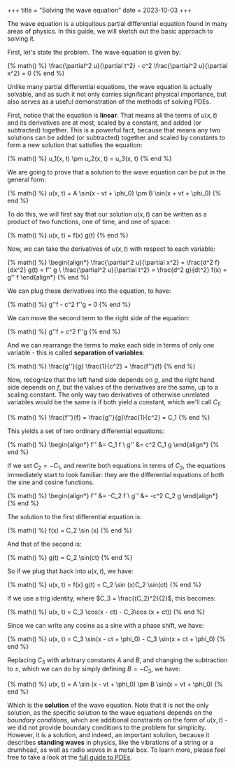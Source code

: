 +++
title = "Solving the wave equation"
date = 2023-10-03
+++

The wave equation is a ubiquitous partial differential equation found in many areas of physics. In this guide, we will sketch out the basic approach to solving it.

<!-- more -->

First, let's state the problem. The wave equation is given by:

{% math() %}
\frac{\partial^2 u}{\partial t^2} - c^2 \frac{\partial^2 u}{\partial x^2} = 0
{% end %}

Unlike many partial differential equations, the wave equation is actually solvable, and as such it not only carries significant physical importance, but also serves as a useful demonstration of the methods of solving PDEs.

First, notice that the equation is **linear**. That means all the terms of $u(x, t)$ and its derivatives are at most, scaled by a constant, and added (or subtracted) together. This is a powerful fact, because that means any two solutions can be added (or subtracted) together and scaled by constants to form a new solution that satisfies the equation:

{% math() %}
u_1(x, t) \pm u_2(x, t) = u_3(x, t)
{% end %}

We are going to prove that a solution to the wave equation can be put in the general form:

{% math() %}
u(x, t) = A \sin(x - vt + \phi_0) \pm B \sin(x + vt + \phi_0)
{% end %}

To do this, we will first say that our solution $u(x, t)$ can be written as a product of two functions, one of time, and one of space:

{% math() %}
u(x, t) = f(x) g(t)
{% end %}

Now, we can take the derivatives of $u(x, t)$ with respect to each variable:

{% math() %}
\begin{align*}
\frac{\partial^2 u}{\partial x^2} = \frac{d^2 f}{dx^2} g(t) = f'' g \\
\frac{\partial^2 u}{\partial t^2} = \frac{d^2 g}{dt^2} f(x) = g'' f
\end{align*}
{% end %}

We can plug these derivatives into the equation, to have:

{% math() %}
g''f - c^2 f''g = 0
{% end %}

We can move the second term to the right side of the equation:

{% math() %}
g''f = c^2 f''g
{% end %}

And we can rearrange the terms to make each side in terms of only one variable - this is called **separation of variables**:

{% math() %}
\frac{g''}{g} \frac{1}{c^2} = \frac{f''}{f}
{% end %}

Now, recognize that the left hand side depends on $g$, and the right hand side depends on $f$, but the values of the derivatives are the same, up to a scaling constant. The only way two derivatives of otherwise unrelated variables would be the same is if both yield a constant, which we'll call $C_1$:

{% math() %}
\frac{f''}{f}  = \frac{g''}{g}\frac{1}{c^2} = C_1
{% end %}

This yields a set of two ordinary differential equations:

{% math() %}
\begin{align*}
f'' &= C_1 f \\
g'' &= c^2 C_1 g
\end{align*}
{% end %}

If we set $C_2 = -C_1$, and rewrite both equations in terms of $C_2$, the equations immediately start to look familiar: they are the differential equations of both the sine and cosine functions.

{% math() %}
\begin{align*}
f'' &= -C_2 f \\
g'' &= -c^2 C_2 g
\end{align*}
{% end %}

The solution to the first differential equation is:

{% math() %}
f(x) = C_2 \sin (x)
{% end %}

And that of the second is:

{% math() %}
g(t) = C_2 \sin(ct)
{% end %}

So if we plug that back into $u(x, t)$, we have:

{% math() %}
u(x, t) = f(x) g(t) = C_2 \sin (x)C_2 \sin(ct)
{% end %}

If we use a trig identity, where $C_3 = \frac{(C_2)^2}{2}$, this becomes:

{% math() %}
u(x, t) = C_3 \cos(x - ct) - C_3\cos (x + ct))
{% end %}

Since we can write any cosine as a sine with a phase shift, we have:

{% math() %}
u(x, t) = C_3 \sin(x - ct + \phi_0) - C_3 \sin(x + ct + \phi_0)
{% end %}

Replacing $C_3$ with arbitrary constants $A$ and $B$, and changing the subtraction to $\pm$, which we can do by simply defining $B = -C_3$, we have:

{% math() %}
u(x, t) = A \sin (x - vt + \phi_0) \pm B \sin(x + vt + \phi_0)
{% end %}

Which is the **solution** of the wave equation. Note that it is not the only solution, as the specific solution to the wave equations depends on the _boundary conditions_, which are additional constraints on the form of $u(x, t)$ - we did not provide boundary conditions to the problem for simplicity. However, it is a solution, and indeed, an important solution, because it describes **standing waves** in physics, like the vibrations of a string or a drumhead, as well as radio waves in a metal box. To learn more, please feel free to take a look at the [full guide to PDEs](@/intro-pdes/index.md).

